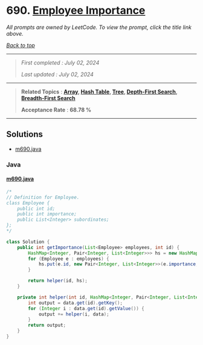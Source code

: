 # 690. [Employee Importance](<https://leetcode.com/problems/employee-importance>)

*All prompts are owned by LeetCode. To view the prompt, click the title link above.*

*[Back to top](<../README.md>)*

------

> *First completed : July 02, 2024*
>
> *Last updated : July 02, 2024*

------

> **Related Topics** : **[Array](<by_topic/Array.md>), [Hash Table](<by_topic/Hash Table.md>), [Tree](<by_topic/Tree.md>), [Depth-First Search](<by_topic/Depth-First Search.md>), [Breadth-First Search](<by_topic/Breadth-First Search.md>)**
>
> **Acceptance Rate** : **68.78 %**

------

## Solutions

- [m690.java](<../my-submissions/m690.java>)
### Java
#### [m690.java](<../my-submissions/m690.java>)
```Java
/*
// Definition for Employee.
class Employee {
    public int id;
    public int importance;
    public List<Integer> subordinates;
};
*/

class Solution {
    public int getImportance(List<Employee> employees, int id) {
        HashMap<Integer, Pair<Integer, List<Integer>>> hs = new HashMap<>();
        for (Employee e : employees) {
            hs.put(e.id, new Pair<Integer, List<Integer>>(e.importance, e.subordinates));
        }

        return helper(id, hs);
    }

    private int helper(int id, HashMap<Integer, Pair<Integer, List<Integer>>> data) {
        int output = data.get(id).getKey();
        for (Integer i : data.get(id).getValue()) {
            output += helper(i, data);
        }
        return output;
    }
}
```

